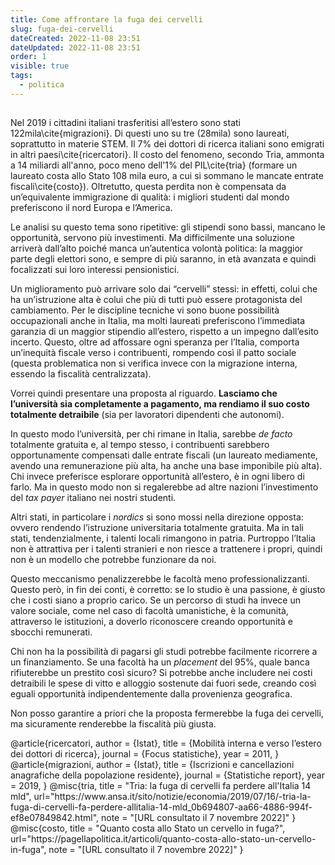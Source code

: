 ```yaml
---
title: Come affrontare la fuga dei cervelli
slug: fuga-dei-cervelli
dateCreated: 2022-11-08 23:51
dateUpdated: 2022-11-08 23:51
order: 1
visible: true
tags:
  - politica
---
```


##

<span class="newthought">Nel 2019</span> i cittadini italiani trasferitisi all’estero sono stati 122mila\cite{migrazioni}. Di questi uno su tre (28mila) sono laureati, soprattutto in materie STEM. Il 7% dei dottori di ricerca italiani sono emigrati in altri paesi\cite{ricercatori}. Il costo del fenomeno, secondo Tria, ammonta a 14 miliardi all'anno, poco meno dell'1% del PIL\cite{tria} (formare un laureato costa allo Stato 108 mila euro, a cui si sommano le mancate entrate fiscali\cite{costo}). Oltretutto, questa perdita non è compensata da un’equivalente immigrazione di qualità: i migliori studenti dal mondo preferiscono il nord Europa e l’America.

Le analisi su questo tema sono ripetitive: gli stipendi sono bassi, mancano le opportunità, servono più investimenti. Ma difficilmente una soluzione arriverà dall’alto poiché manca un’autentica volontà politica: la maggior parte degli elettori sono, e sempre di più saranno, in età avanzata e quindi focalizzati sui loro interessi pensionistici.

Un miglioramento può arrivare solo dai “cervelli” stessi: in effetti, colui che ha un’istruzione alta è colui che più di tutti può essere protagonista del cambiamento. Per le discipline tecniche vi sono buone possibilità occupazionali anche in Italia, ma molti laureati preferiscono l’immediata garanzia di un maggior stipendio all’estero, rispetto a un impegno dall’esito incerto. Questo, oltre ad affossare ogni speranza per l’Italia, comporta un’inequità fiscale verso i contribuenti, rompendo così il patto sociale (questa problematica non si verifica invece con la migrazione interna, essendo la fiscalità centralizzata).

Vorrei quindi presentare una proposta al riguardo. **Lasciamo che l’università sia completamente a pagamento, ma rendiamo il suo costo totalmente detraibile** (sia per lavoratori dipendenti che autonomi).

In questo modo l’università, per chi rimane in Italia, sarebbe _de facto_ totalmente gratuita e, al tempo stesso, i contribuenti sarebbero opportunamente compensati dalle entrate fiscali (un laureato mediamente, avendo una remunerazione più alta, ha anche una base imponibile più alta). Chi invece preferisce esplorare opportunità all’estero, è in ogni libero di farlo. Ma in questo modo non si regalerebbe ad altre nazioni l’investimento del _tax payer_ italiano nei nostri studenti.

Altri stati, in particolare i _nordics_ si sono mossi nella direzione opposta: ovvero rendendo l’istruzione universitaria totalmente gratuita. Ma in tali stati, tendenzialmente, i talenti locali rimangono in patria. Purtroppo l’Italia non è attrattiva per i talenti stranieri e non riesce a trattenere i propri, quindi non è un modello che potrebbe funzionare da noi.

Questo meccanismo penalizzerebbe le facoltà meno professionalizzanti. Questo però, in fin dei conti, è corretto: se lo studio è una passione, è giusto che i costi siano a proprio carico. Se un percorso di studi ha invece un valore sociale, come nel caso di facoltà umanistiche, è la comunità, attraverso le istituzioni, a doverlo riconoscere creando opportunità e sbocchi remunerati.

Chi non ha la possibilità di pagarsi gli studi potrebbe facilmente ricorrere a un finanziamento. Se una facoltà ha un _placement_ del 95%, quale banca rifiuterebbe un prestito così sicuro? Si potrebbe anche includere nei costi detraibili le spese di vitto e alloggio sostenute dai fuori sede, creando così eguali opportunità indipendentemente dalla provenienza geografica.

Non posso garantire a priori che la proposta fermerebbe la fuga dei cervelli, ma sicuramente renderebbe la fiscalità più giusta.

<bibliography>
@article{ricercatori,
  author  = {Istat}, 
  title   = {Mobilità interna e verso l’estero dei dottori di ricerca},
  journal = {Focus statistiche},
  year    = 2011,
}
@article{migrazioni,
  author  = {Istat}, 
  title   = {Iscrizioni e cancellazioni anagrafiche della popolazione residente},
  journal = {Statistiche report},
  year    = 2019,
}
@misc{tria,
   title = "Tria: la fuga di cervelli fa perdere all'Italia 14 mld",
   url="https://www.ansa.it/sito/notizie/economia/2019/07/16/-tria-la-fuga-di-cervelli-fa-perdere-allitalia-14-mld_0b694807-aa66-4886-994f-ef8e07849842.html",
   note = "[URL consultato il 7 novembre 2022]"
}
@misc{costo,
   title = "Quanto costa allo Stato un cervello in fuga?",
   url="https://pagellapolitica.it/articoli/quanto-costa-allo-stato-un-cervello-in-fuga",
   note = "[URL consultato il 7 novembre 2022]"
}
<bibliography>
